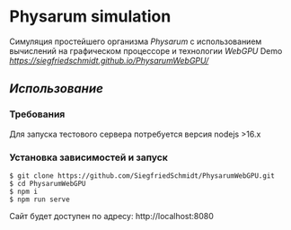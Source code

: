 # Physarum simulation
Симуляция простейшего организма *Physarum* с использованием вычислений на графическом процессоре и технологии *WebGPU*
Demo *https://siegfriedschmidt.github.io/PhysarumWebGPU/*

## *Использование*
### Требования
Для запуска тестового сервера потребуется версия nodejs >16.x

### Установка зависимостей и запуск
```
$ git clone https://github.com/SiegfriedSchmidt/PhysarumWebGPU.git
$ cd PhysarumWebGPU
$ npm i
$ npm run serve
```
Сайт будет доступен по адресу: http://localhost:8080
